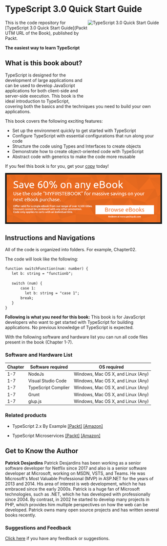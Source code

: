 # TypeScript 3.0 Quick Start Guide

<a href="https://www.packtpub.com/application-development/typescript-30-quick-start-guide?utm_source=github&utm_medium=repository&utm_campaign=9781789345575"><img src="https://dz13w8afd47il.cloudfront.net/sites/default/files/imagecache/ppv4_main_book_cover/cover_11153.png" alt="TypeScript 3.0 Quick Start Guide" height="256px" align="right"></a>

This is the code repository for [TypeScript 3.0 Quick Start Guide](Packt UTM URL of the Book), published by Packt.

**The easiest way to learn TypeScript**

## What is this book about?
TypeScript is designed for the development of large applications and can be used to develop JavaScript applications for both client-side and server-side execution. This book is the ideal introduction to TypeScript, covering both the basics and the techniques you need to build your own applications.


This book covers the following exciting features:
* Set up the environment quickly to get started with TypeScript 
* Configure TypeScript with essential configurations that run along your code
* Structure the code using Types and Interfaces to create objects 
* Demonstrate how to create object-oriented code with TypeScript
* Abstract code with generics to make the code more reusable

If you feel this book is for you, get your [copy](https://www.amazon.com/dp/178934557X) today!

<a href="https://www.packtpub.com/?utm_source=github&utm_medium=banner&utm_campaign=GitHubBanner"><img src="https://raw.githubusercontent.com/PacktPublishing/GitHub/master/GitHub.png" 
alt="https://www.packtpub.com/" border="5" /></a>


## Instructions and Navigations
All of the code is organized into folders. For example, Chapter02.

The code will look like the following:
```
function switchFunction(num: number) {
   let b: string = "functionb";

   switch (num) {
       case 1:
         let b: string = "case 1";
       break;
   }
}
```

**Following is what you need for this book:**
This book is for JavaScript developers who want to get started with TypeScript for building applications. No previous knowledge of TypeScript is expected.

With the following software and hardware list you can run all code files present in the book (Chapter 1-7).

### Software and Hardware List

| Chapter  | Software required                   | OS required                        |
| -------- | ------------------------------------| -----------------------------------|
| 1-7      | NodeJs                              | Windows, Mac OS X, and Linux (Any) |
| 1-7      | Visual Studio Code                  | Windows, Mac OS X, and Linux (Any) |
| 1-7      | TypeScript Complier                 | Windows, Mac OS X, and Linux (Any) |
| 1-7      | Grunt                               | Windows, Mac OS X, and Linux (Any) |
| 1-7      | glup.js                             | Windows, Mac OS X, and Linux (Any) |


### Related products
* TypeScript 2.x By Example [[Packt]](https://www.packtpub.com/application-development/typescript-2x-example?utm_source=github&utm_medium=repository&utm_campaign=9781787280038) [[Amazon]](https://www.amazon.com/dp/1788293770)

* TypeScript Microservices [[Packt]](https://www.packtpub.com/application-development/typescript-microservices?utm_source=github&utm_medium=repository&utm_campaign=9781788830751) [[Amazon]](https://www.amazon.com/dp/178883075X)

## Get to Know the Author
**Patrick Desjardins**
Patrick Desjardins has been working as a senior software developer for Netflix since 2017 and also is a senior software developer at Microsoft, working on MSDN, VSTS, and Teams. He was Microsoft's Most Valuable Professional (MVP) in ASP.NET for the years of 2013 and 2014. His area of interest is web development, which he has embraced since the early 2000s.
Patrick is a huge fan of Microsoft technologies, such as .NET, which he has developed with professionally since 2004. By contrast, in 2002 he started to develop many projects in PHP, which provides him multiple perspectives on how the web can be developed.
Patrick owns many open source projects and has written several books recently.


### Suggestions and Feedback
[Click here](https://docs.google.com/forms/d/e/1FAIpQLSdy7dATC6QmEL81FIUuymZ0Wy9vH1jHkvpY57OiMeKGqib_Ow/viewform) if you have any feedback or suggestions.

